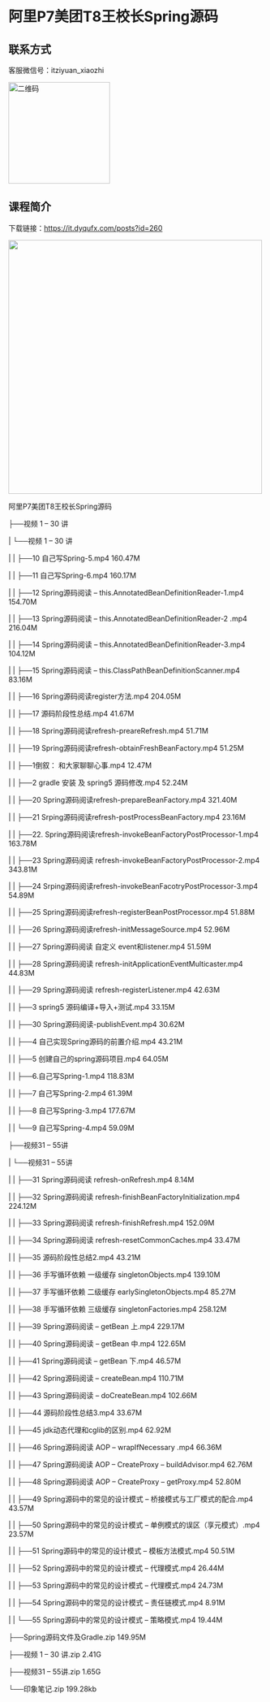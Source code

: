 # 阿里P7美团T8王校长Spring源码

## 联系方式

客服微信号：itziyuan_xiaozhi

<img src="https://ziyuanyun.oss-cn-guangzhou.aliyuncs.com/common/20240614073449/666b82192834a.jpg" width="200" height="200" alt="二维码">

## 课程简介

下载链接：https://it.dyqufx.com/posts?id=260

<img src="https://ziyuanyun.oss-cn-guangzhou.aliyuncs.com/yun/20240515151737/66446191501a4.jpg" width="500" alt="">

  阿里P7美团T8王校长Spring源码



 ├──视频 1 &#8211; 30 讲

 | └──视频 1 &#8211; 30 讲

 | | ├──10 自己写Spring-5.mp4 160.47M

 | | ├──11 自己写Spring-6.mp4 160.17M

 | | ├──12 Spring源码阅读 &#8211; this.AnnotatedBeanDefinitionReader-1.mp4 154.70M

 | | ├──13 Spring源码阅读 &#8211; this.AnnotatedBeanDefinitionReader-2 .mp4 216.04M

 | | ├──14 Spring源码阅读 &#8211; this.AnnotatedBeanDefinitionReader-3.mp4 104.12M

 | | ├──15 Spring源码阅读 &#8211; this.ClassPathBeanDefinitionScanner.mp4 83.16M

 | | ├──16 Spring源码阅读register方法.mp4 204.05M

 | | ├──17 源码阶段性总结.mp4 41.67M

 | | ├──18 Spring源码阅读refresh-preareRefresh.mp4 51.71M

 | | ├──19 Spring源码阅读refresh-obtainFreshBeanFactory.mp4 51.25M

 | | ├──1倒叙： 和大家聊聊心事.mp4 12.47M

 | | ├──2 gradle 安装 及 spring5 源码修改.mp4 52.24M

 | | ├──20 Spring源码阅读refresh-prepareBeanFactory.mp4 321.40M

 | | ├──21 Srping源码阅读refresh-postProcessBeanFactory.mp4 23.16M

 | | ├──22. Spring源码阅读refresh-invokeBeanFactoryPostProcessor-1.mp4 163.78M

 | | ├──23 Spring源码阅读 refresh-invokeBeanFactoryPostProcessor-2.mp4 343.81M

 | | ├──24 Srping源码阅读refresh-invokeBeanFacotryPostProcessor-3.mp4 54.89M

 | | ├──25 Spring源码阅读refresh-registerBeanPostProcessor.mp4 51.88M

 | | ├──26 Spring源码阅读refresh-initMessageSource.mp4 52.96M

 | | ├──27 Spring源码阅读 自定义 event和listener.mp4 51.59M

 | | ├──28 Spring源码阅读 refresh-initApplicationEventMulticaster.mp4 44.83M

 | | ├──29 Spring源码阅读 refresh-registerListener.mp4 42.63M

 | | ├──3 spring5 源码编译+导入+测试.mp4 33.15M

 | | ├──30 Spring源码阅读-publishEvent.mp4 30.62M

 | | ├──4 自己实现Spring源码的前置介绍.mp4 43.21M

 | | ├──5 创建自己的spring源码项目.mp4 64.05M

 | | ├──6.自己写Spring-1.mp4 118.83M

 | | ├──7 自己写Spring-2.mp4 61.39M

 | | ├──8 自己写Spring-3.mp4 177.67M

 | | └──9 自己写Spring-4.mp4 59.09M

 ├──视频31 &#8211; 55讲

 | └──视频31 &#8211; 55讲

 | | ├──31 Spring源码阅读 refresh-onRefresh.mp4 8.14M

 | | ├──32 Spring源码阅读 refresh-finishBeanFactoryInitialization.mp4 224.12M

 | | ├──33 Spring源码阅读 refresh-finishRefresh.mp4 152.09M

 | | ├──34 Spring源码阅读 refresh-resetCommonCaches.mp4 33.47M

 | | ├──35 源码阶段性总结2.mp4 43.21M

 | | ├──36 手写循环依赖 一级缓存 singletonObjects.mp4 139.10M

 | | ├──37 手写循环依赖 二级缓存 earlySingletonObjects.mp4 85.27M

 | | ├──38 手写循环依赖 三级缓存 singletonFactories.mp4 258.12M

 | | ├──39 Spring源码阅读 &#8211; getBean 上.mp4 229.17M

 | | ├──40 Spring源码阅读 &#8211; getBean 中.mp4 122.65M

 | | ├──41 Spring源码阅读 &#8211; getBean 下.mp4 46.57M

 | | ├──42 Spring源码阅读 &#8211; createBean.mp4 110.71M

 | | ├──43 Spring源码阅读 &#8211; doCreateBean.mp4 102.66M

 | | ├──44 源码阶段性总结3.mp4 33.67M

 | | ├──45 jdk动态代理和cglib的区别.mp4 62.92M

 | | ├──46 Spring源码阅读 AOP &#8211; wrapIfNecessary .mp4 66.36M

 | | ├──47 Spring源码阅读 AOP &#8211; CreateProxy &#8211; buildAdvisor.mp4 62.76M

 | | ├──48 Spring源码阅读 AOP &#8211; CreateProxy &#8211; getProxy.mp4 52.80M

 | | ├──49 Spring源码中的常见的设计模式 &#8211; 桥接模式与工厂模式的配合.mp4 43.57M

 | | ├──50 Spring源码中的常见的设计模式 &#8211; 单例模式的误区（享元模式）.mp4 23.57M

 | | ├──51 Spring源码中的常见的设计模式 &#8211; 模板方法模式.mp4 50.51M

 | | ├──52 Spring源码中的常见的设计模式 &#8211; 代理模式.mp4 26.44M

 | | ├──53 Spring源码中的常见的设计模式 &#8211; 代理模式.mp4 24.73M

 | | ├──54 Spring源码中的常见的设计模式 &#8211; 责任链模式.mp4 8.91M

 | | └──55 Spring源码中的常见的设计模式 &#8211; 策略模式.mp4 19.44M

 ├──Spring源码文件及Gradle.zip 149.95M

 ├──视频 1 &#8211; 30 讲.zip 2.41G

 ├──视频31 &#8211; 55讲.zip 1.65G

 └──印象笔记.zip 199.28kb

  